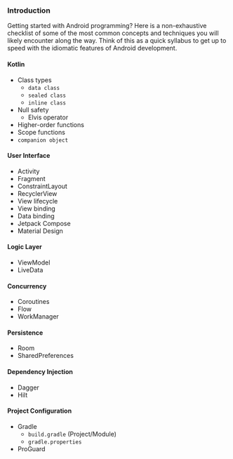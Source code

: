 ### Introduction
Getting started with Android programming? Here is a non-exhaustive checklist of some of the most common concepts and techniques you will likely encounter along the way. Think of this as a quick syllabus to get up to speed with the idiomatic features of Android development.

#### Kotlin
* Class types
    * `data class`
    * `sealed class`
    * `inline class`
* Null safety
    * Elvis operator
* Higher-order functions
* Scope functions
* `companion object`

#### User Interface
* Activity
* Fragment
* ConstraintLayout
* RecyclerView
* View lifecycle
* View binding
* Data binding
* Jetpack Compose
* Material Design

#### Logic Layer
* ViewModel
* LiveData

#### Concurrency
* Coroutines
* Flow
* WorkManager

#### Persistence
* Room
* SharedPreferences

#### Dependency Injection
* Dagger
* Hilt

#### Project Configuration
* Gradle
    * `build.gradle` (Project/Module)
    * `gradle.properties`
* ProGuard